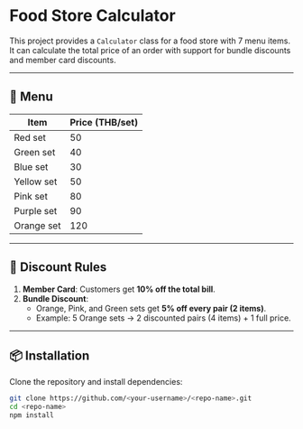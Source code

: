 # Food Store Calculator

This project provides a `Calculator` class for a food store with 7 menu items.  
It can calculate the total price of an order with support for bundle discounts and member card discounts.

---

## 🛒 Menu

| Item        | Price (THB/set) |
|-------------|-----------------|
| Red set     | 50              |
| Green set   | 40              |
| Blue set    | 30              |
| Yellow set  | 50              |
| Pink set    | 80              |
| Purple set  | 90              |
| Orange set  | 120             |

---

## 🎯 Discount Rules
1. **Member Card**: Customers get **10% off the total bill**.
2. **Bundle Discount**:  
   - Orange, Pink, and Green sets get **5% off every pair (2 items)**.  
   - Example: 5 Orange sets → 2 discounted pairs (4 items) + 1 full price.

---

## 📦 Installation

Clone the repository and install dependencies:

```bash
git clone https://github.com/<your-username>/<repo-name>.git
cd <repo-name>
npm install
